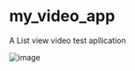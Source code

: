 # my_video_app

A List view video test apllication 

![image](https://user-images.githubusercontent.com/36868064/116914191-08ade380-ac10-11eb-8ec6-5cf4eefe77f6.png)


